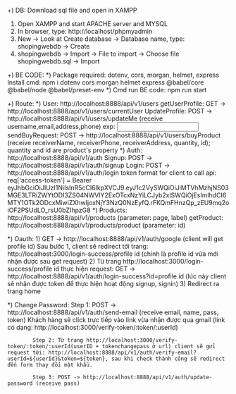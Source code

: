 +) DB: Download sql file and open in XAMPP
  1) Open XAMPP and start APACHE server and MYSQL
  2) In browser, type: http://localhost/phpmyadmin
  3) New -> Look at Create database -> Database name, type: shopingwebdb -> Create
  4) shopingwebdb -> Import -> File to import -> Choose file shopingwebdb.sql -> Import

+) BE CODE:
  *) Package required: dotenv, cors, morgan, helmet, express
     Install cmd: npm i dotenv cors morgan helmet express @babel/core @babel/node @babel/preset-env
  *) Cmd run BE code: npm run start  

+) Route:
  *) User: http://localhost:8888/api/v1/users
     getUserProfile: GET -> http://localhost:8888/api/v1/users/currentUser 
     UpdateProfile: POST -> http://localhost:8888/api/v1/users/updateMe (receive username,email,address,phone)
                    exp: <input value name>
     sendBuyRequest: POST -> http://localhost:8888/api/v1/users/buyProduct (receive receiverName, receiverPhone, receiverAddress, quantity, id); quantity and id are product's property
  *) Auth: http://localhost:8888/api/v1/auth
    Signup: POST -> http://localhost:8888/api/v1/auth/signup
    Login:  POST -> http://localhost:8888/api/v1/auth/login
    token format for client to call api: req['access-token'] = Bearer eyJhbGciOiJIUzI1NiIsInR5cCI6IkpXVCJ9.eyJ1c2VySWQiOiJiMTVhMzhjNS03MGE3LTRiZWYtODI3ZS04NWVlY2ExOTcxNzYiLCJyb2xlSWQiOjEsImlhdCI6MTY1OTk2ODcxMiwiZXhwIjoxNjY3NzQ0NzEyfQ.rFKQmFHnzQp_zEU9mq2oiOF2PSUdLO_rsU0bZIhpzG8
  *) Products: http://localhost:8888/api/v1/products (parameter: page, label)
     getProduct: http://localhost:8888/api/v1/products/product (parameter: id)

  *) Oauth: 1) GET -> http://localhost:8888/api/v1/auth/google (client will get profile id)
            Sau bước 1, client sẽ redirect tới trang: http://localhost:3000/login-success/profile id (chính là profile id vừa mới nhận được sau get request)
            2) Từ trang http://localhost:3000/login-success/profile id thực hiện request: GET -> http://localhost:8888/api/v1/auth/login-success?id=profile id (lúc này client sẽ nhận được token để thực hiện hoạt động signup, signin)
            3) Redirect ra trang home

  *) Change Password:
            Step 1: POST -> http://localhost:8888/api/v1/auth/send-email (receive email, name, pass, token)
               Khách hàng sẽ click trực tiếp vào link vừa nhận được qua gmail (link có dạng: http://localhost:3000/verify-token/:token/:userId)

            Step 2: Từ trang http://localhost:3000/verify-token/:token/:userId(userID + tokenchangepass ở url) client sẽ gửi request tới: http://localhost:8888/api/v1/auth/verify-email?userId=${userId}&token=${token}, sau khi check thành công sẽ redirect đến form thay đổi mật khẩu.

            Step 3: POST -> http://localhost:8888/api/v1/auth/update-password (receive pass)